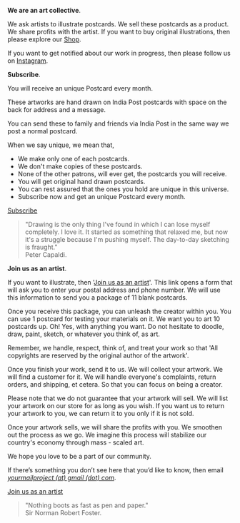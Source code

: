 **We are an art collective**.

We ask artists to illustrate postcards. We sell these postcards as a product. We share profits with the artist. If you want to buy original illustrations, then please explore our <a href="https://www.gumroad.com/yourmailproject" target="_blank">Shop</a>.

If you want to get notified about our work in progress, then please follow us on <a href="https://www.instagram.com/yourmailproject" target="_blank">Instagram</a>.

**Subscribe**.

You will receive an unique Postcard every month.

These artworks are hand drawn on India Post postcards with space on the back for address and a message.

You can send these to family and friends via India Post in the same way we post a normal postcard.

When we say unique, we mean that,

- We make only one of each postcards.
- We don't make copies of these postcards.
- None of the other patrons, will ever get, the postcards you will receive.
- You will get original hand drawn postcards.
- You can rest assured that the ones you hold are unique in this universe.
- Subscribe now and get an unique Postcard every month.

<div class="roadmap-spacer-1"></div>

<p>
<a class="btn" href="https://www.patreon.com/yourmailproject?fan_landing=true" target="_blank">Subscribe</a><br>
</p>

<div class="roadmap-spacer-2"></div>

> "Drawing is the only thing I've found in which I can lose myself completely. I love it. It started as something that relaxed me, but now it's a struggle because I'm pushing myself. The day-to-day sketching is fraught."  
> Peter Capaldi.

**Join us as an artist**.

If you want to illustrate, then '<a href="https://yourmailproject.typeform.com/to/krhWpQJZ" target="_blank">Join&nbsp;us&nbsp;as&nbsp;an&nbsp;artist</a>'. This link opens a form that will ask you to enter your postal address and phone number. We will use this information to send you a package of 11 blank postcards.

Once you receive this package, you can unleash the creator within you. You can use 1 postcard for testing your materials on it. We want you to art 10 postcards up. Oh! Yes, with anything you want. Do not hesitate to doodle, draw, paint, sketch, or whatever you think of, as art.

Remember, we handle, respect, think of, and treat your work so that 'All copyrights are reserved by the original author of the artwork'.

Once you finish your work, send it to us. We will collect your artwork. We will find a customer for it. We will handle everyone's complaints, return orders, and shipping, et cetera. So that you can focus on being a creator.

Please note that we do not guarantee that your artwork will sell. We will list your artwork on our store for as long as you wish. If you want us to return your artwork to you, we can return it to you only if it is not sold.

Once your artwork sells, we will share the profits with you. We smoothen out the process as we go. We imagine this process will stabilize our country's economy through mass&nbsp;-&nbsp;scaled&nbsp;art.

We hope you love to be a part of our community.

If there’s something you don’t see here that you’d like to know, then email  
[_yourmailproject (at) gmail (dot) com_](mailto:yourmailproject@gmail.com).

<div class="roadmap-spacer-1"></div>

<p>
<a class="btn" href="https://yourmailproject.typeform.com/to/krhWpQJZ" target="_blank">Join us as an artist</a><br>
</p>

<div class="roadmap-spacer-2"></div>

> "Nothing boots as fast as pen and paper."  
> Sir Norman Robert Foster.
